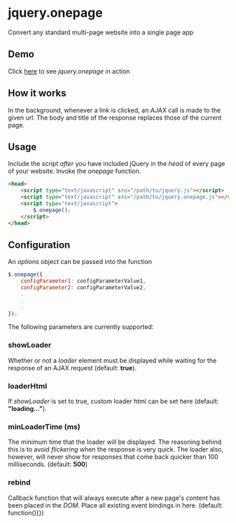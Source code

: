 # jquery.onepage

Convert any standard multi-page website into a single page app

## Demo

Click [here](http://prperold.github.io/jquery-onepage/demo1.html "jquery.onepage demo") to see *jquery.onepage* in action

## How it works

In the background, whenever a link is clicked, an *AJAX* call is made to the given url. The body and title of the response replaces those of the current page.

## Usage

Include the script *after* you have included jQuery in the *head* of every page of your website. Invoke the *onepage* function.

```html
<head>
	<script type="text/javascript" src="/path/to/jquery.js"></script>
	<script type="text/javascript" src="/path/to/jquery.onepage.js"></script>
	<script type="text/javascript">
		$.onepage();
	</script>
</head>
```

## Configuration

An *options* object can be passed into the function

```js
$.onepage({
	configParameter1: configParameterValue1,
	configParameter2: configParameterValue2,
	.
	.
	.
});
```

The following parameters are currently supported:

### showLoader

Whether or not a *loader* element must be displayed while waiting for the response of an AJAX request (default: **true**).

### loaderHtml

If *showLoader* is set to true, custom loader html can be set here (default: **"loading…"**).
        
### minLoaderTime (ms)

The minimum time that the loader will be displayed. The reasoning behind this is to avoid *flickering* when the response is very quick. The loader also, however, will never show for responses that come back quicker than 100 milliseconds. (default: **500**)
    
### rebind

Callback function that will always execute after a new page's content has been placed in the *DOM*. Place all existing event bindings in here. (default: function(){})
